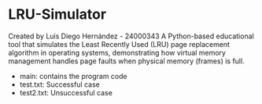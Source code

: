 # LRU-Simulator
Created by Luis Diego Hernández - 24000343
A Python-based educational tool that simulates the Least Recently Used (LRU) page replacement algorithm in operating systems, demonstrating how virtual memory management handles page faults when physical memory (frames) is full.

 - main: contains the program code
 - test.txt: Successful case 
 - test2.txt: Unsuccessful case

